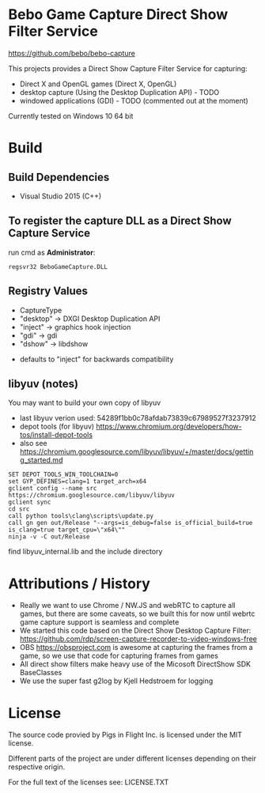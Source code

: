 # Bebo Game Capture Direct Show Filter Service

https://github.com/bebo/bebo-capture

This projects provides a Direct Show Capture Filter Service for capturing:
* Direct X and OpenGL games (Direct X, OpenGL)
* desktop capture (Using the Desktop Duplication API) - TODO
* windowed applications (GDI) - TODO (commented out at the moment)

Currently tested on Windows 10 64 bit

# Build

## Build Dependencies
* Visual Studio 2015 (C++)

## To register the capture DLL as a Direct Show Capture Service

run cmd as __Administrator__:
```
regsvr32 BeboGameCapture.DLL
```

## Registry Values


* CaptureType
 * "desktop" -> DXGI Desktop Duplication API
 * "inject" -> graphics hook injection
 * "gdi" -> gdi
 * "dshow" -> libdshow

 - defaults to "inject" for backwards compatibility

## libyuv (notes)


You may want to build your own copy of libyuv 
* last libyuv verion used: 54289f1bb0c78afdab73839c67989527f3237912
* depot tools (for libyuv) https://www.chromium.org/developers/how-tos/install-depot-tools
* also see https://chromium.googlesource.com/libyuv/libyuv/+/master/docs/getting_started.md

```
SET DEPOT_TOOLS_WIN_TOOLCHAIN=0
set GYP_DEFINES=clang=1 target_arch=x64
gclient config --name src https://chromium.googlesource.com/libyuv/libyuv
gclient sync
cd src
call python tools\clang\scripts\update.py
call gn gen out/Release "--args=is_debug=false is_official_build=true is_clang=true target_cpu=\"x64\""
ninja -v -C out/Release
```
find libyuv_internal.lib and the include directory


# Attributions / History

* Really we want to use Chrome / NW.JS and webRTC to capture all games, but
  there are some caveats, so we built this for now until webrtc game capture
  support is seamless and complete
* We started this code based on the Direct Show Desktop Capture Filter:
  https://github.com/rdp/screen-capture-recorder-to-video-windows-free
* OBS https://obsproject.com is awesome at capturing the frames from a game,
  so we use that code for capturing frames from games
* All direct show filters make heavy use of the Micosoft DirectShow SDK
  BaseClasses
* We use the super fast g2log by Kjell Hedstroem for logging

# License

The source code provied by Pigs in Flight Inc. is licensed under the MIT
license.

Different parts of the project are under different licenses depending on their
respective origin.

For the full text of the licenses see: LICENSE.TXT
